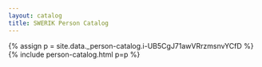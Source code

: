 ```yaml
---
layout: catalog
title: SWERIK Person Catalog
---
```

{% assign p = site.data._person-catalog.i-UB5CgJ71awVRrzmsnvYCfD %}
{% include person-catalog.html p=p %}

